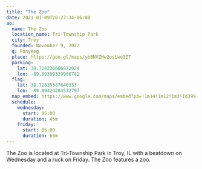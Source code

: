 ```yaml
---
title: "The Zoo"
date: 2023-01-09T20:27:34-06:00
ao:
  name: The Zoo
  location_name: Tri-Township Park
  city: Troy
  founded: November 9, 2022
  q: PonyKeg
  place: https://goo.gl/maps/ybBNVZHw2osLwo3Z7
  parking:
    lat: 38.728236606872024
    lon: -89.89399339988782
  flag:
    lat: 38.72835587646333
    lon: -89.89424284532797
  map_embed: https://www.google.com/maps/embed?pb=!1m14!1m12!1m3!1d399.7069362810231!2d-89.89426027968696!3d38.72821306679861!2m3!1f0!2f0!3f0!3m2!1i1024!2i768!4f13.1!5e1!3m2!1sen!2sus!4v1673444290826!5m2!1sen!2sus
  schedule:
    wednesday:
      start: 05:00
      duration: 45m
    friday:
      start: 05:00
      duration: 60m
---
```

The Zoo is located at Tri-Township Park in Troy, IL with a beatdown on Wednesday and a ruck on Friday.  The Zoo features a zoo.
